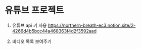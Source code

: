 # 유튜브 프로젝트
1. 유튜브 api 키 사용
https://northern-breath-ec3.notion.site/2-4266d4b5bcc44a468363f4d2f3592aad

2. 비디오 목록 보여주기